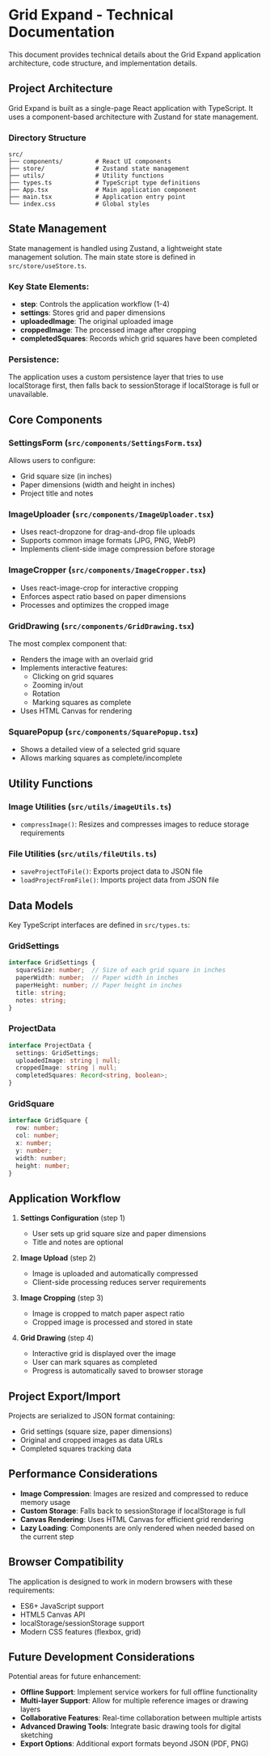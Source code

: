# Grid Expand - Technical Documentation

This document provides technical details about the Grid Expand application architecture, code structure, and implementation details.

## Project Architecture

Grid Expand is built as a single-page React application with TypeScript. It uses a component-based architecture with Zustand for state management.

### Directory Structure

```
src/
├── components/         # React UI components
├── store/              # Zustand state management
├── utils/              # Utility functions
├── types.ts            # TypeScript type definitions
├── App.tsx             # Main application component
├── main.tsx            # Application entry point
└── index.css           # Global styles
```

## State Management

State management is handled using Zustand, a lightweight state management solution. The main state store is defined in `src/store/useStore.ts`.

### Key State Elements:

- **step**: Controls the application workflow (1-4)
- **settings**: Stores grid and paper dimensions
- **uploadedImage**: The original uploaded image
- **croppedImage**: The processed image after cropping
- **completedSquares**: Records which grid squares have been completed

### Persistence:

The application uses a custom persistence layer that tries to use localStorage first, then falls back to sessionStorage if localStorage is full or unavailable.

## Core Components

### SettingsForm (`src/components/SettingsForm.tsx`)

Allows users to configure:
- Grid square size (in inches)
- Paper dimensions (width and height in inches)
- Project title and notes

### ImageUploader (`src/components/ImageUploader.tsx`)

- Uses react-dropzone for drag-and-drop file uploads
- Supports common image formats (JPG, PNG, WebP)
- Implements client-side image compression before storage

### ImageCropper (`src/components/ImageCropper.tsx`)

- Uses react-image-crop for interactive cropping
- Enforces aspect ratio based on paper dimensions
- Processes and optimizes the cropped image

### GridDrawing (`src/components/GridDrawing.tsx`)

The most complex component that:
- Renders the image with an overlaid grid
- Implements interactive features:
  - Clicking on grid squares
  - Zooming in/out
  - Rotation
  - Marking squares as complete
- Uses HTML Canvas for rendering

### SquarePopup (`src/components/SquarePopup.tsx`)

- Shows a detailed view of a selected grid square
- Allows marking squares as complete/incomplete

## Utility Functions

### Image Utilities (`src/utils/imageUtils.ts`)

- `compressImage()`: Resizes and compresses images to reduce storage requirements

### File Utilities (`src/utils/fileUtils.ts`)

- `saveProjectToFile()`: Exports project data to JSON file
- `loadProjectFromFile()`: Imports project data from JSON file

## Data Models

Key TypeScript interfaces are defined in `src/types.ts`:

### GridSettings

```typescript
interface GridSettings {
  squareSize: number;  // Size of each grid square in inches
  paperWidth: number;  // Paper width in inches
  paperHeight: number; // Paper height in inches
  title: string;
  notes: string;
}
```

### ProjectData

```typescript
interface ProjectData {
  settings: GridSettings;
  uploadedImage: string | null;
  croppedImage: string | null;
  completedSquares: Record<string, boolean>;
}
```

### GridSquare

```typescript
interface GridSquare {
  row: number;
  col: number;
  x: number;
  y: number;
  width: number;
  height: number;
}
```

## Application Workflow

1. **Settings Configuration** (step 1)
   - User sets up grid square size and paper dimensions
   - Title and notes are optional

2. **Image Upload** (step 2)
   - Image is uploaded and automatically compressed
   - Client-side processing reduces server requirements

3. **Image Cropping** (step 3)
   - Image is cropped to match paper aspect ratio
   - Cropped image is processed and stored in state

4. **Grid Drawing** (step 4)
   - Interactive grid is displayed over the image
   - User can mark squares as completed
   - Progress is automatically saved to browser storage

## Project Export/Import

Projects are serialized to JSON format containing:
- Grid settings (square size, paper dimensions)
- Original and cropped images as data URLs
- Completed squares tracking data

## Performance Considerations

- **Image Compression**: Images are resized and compressed to reduce memory usage
- **Custom Storage**: Falls back to sessionStorage if localStorage is full
- **Canvas Rendering**: Uses HTML Canvas for efficient grid rendering
- **Lazy Loading**: Components are only rendered when needed based on the current step

## Browser Compatibility

The application is designed to work in modern browsers with these requirements:
- ES6+ JavaScript support
- HTML5 Canvas API
- localStorage/sessionStorage support
- Modern CSS features (flexbox, grid)

## Future Development Considerations

Potential areas for future enhancement:

- **Offline Support**: Implement service workers for full offline functionality
- **Multi-layer Support**: Allow for multiple reference images or drawing layers
- **Collaborative Features**: Real-time collaboration between multiple artists
- **Advanced Drawing Tools**: Integrate basic drawing tools for digital sketching
- **Export Options**: Additional export formats beyond JSON (PDF, PNG) 